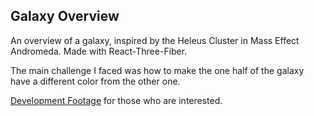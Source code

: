 ## Galaxy Overview
An overview of a galaxy, inspired by the Heleus Cluster in Mass Effect Andromeda. Made with React-Three-Fiber.

The main challenge I faced was how to make the one half of the galaxy have a different color from the other one.

[Development Footage](https://drive.google.com/drive/folders/1jxwLoiLTJ8YCxAhwNnbEtwGzTRTNKw2P?usp=sharing) for those who are interested.
